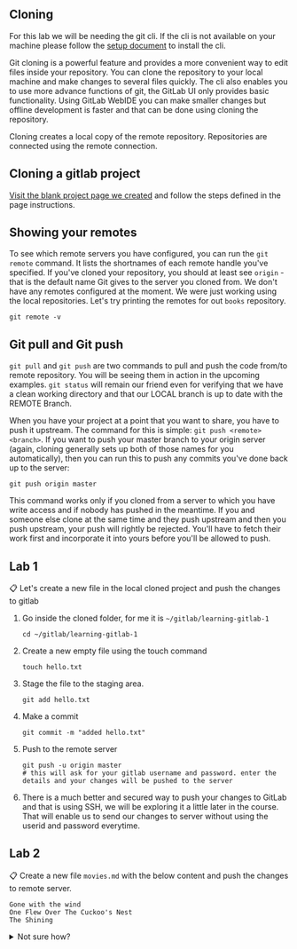 ## Cloning

For this lab we will be needing the git cli. If the cli is not available on your machine please follow the [setup document](/setup/README.md) to install the cli.

Git cloning is a powerful feature and provides a more convenient way to edit files inside your repository. You can clone the repository to your local machine and make changes to several files quickly.
The cli also enables you to use more advance functions of git, the GitLab UI only provides basic functionality. Using GitLab WebIDE you can make smaller changes but offline development is faster and that can be done using cloning the repository.

Cloning creates a local copy of the remote repository. Repositories are connected using the remote connection.

## Cloning a gitlab project

[Visit the blank project page we created](https://gitlab.com/gitlab-codecamp/learning-gitlab-1) and follow the steps defined in the page instructions.

## Showing your remotes
To see which remote servers you have configured, you can run the `git remote` command. It lists the shortnames of each remote handle you've specified. If you've cloned your repository, you should at least see `origin` - that is the default name Git gives to the server you cloned from.
We don't have any remotes configured at the moment. We were just working using the local repositories. Let's try printing the remotes for out `books` repository.

```
git remote -v
```

## Git pull and Git push
`git pull` and `git push` are two commands to pull and push the code from/to remote repository. You will be seeing them in action in the upcoming examples. `git status` will remain our friend even for verifying that we have a clean working directory and that our LOCAL branch is up to date with the REMOTE Branch.

When you have your project at a point that you want to share, you have to push it upstream. The command for this is simple: `git push <remote> <branch>`. If you want to push your master branch to your origin server (again, cloning generally sets up both of those names for you automatically), then you can run this to push any commits you've done back up to the server:

```shell
git push origin master
```

This command works only if you cloned from a server to which you have write access and if nobody has pushed in the meantime. If you and someone else clone at the same time and they push upstream and then you push upstream, your push will rightly be rejected. You'll have to fetch their work first and incorporate it into yours before you'll be allowed to push.

## Lab 1

📋 Let's create a new file in the local cloned project and push the changes to gitlab

1. Go inside the cloned folder, for me it is `~/gitlab/learning-gitlab-1`
    ```
    cd ~/gitlab/learning-gitlab-1
    ```
2. Create a new empty file using the touch command
    ```
    touch hello.txt
    ```
3. Stage the file to the staging area.
    ```
    git add hello.txt
    ```
4. Make a commit
    ```
    git commit -m "added hello.txt"
    ```
5. Push to the remote server
    ```shell
    git push -u origin master
    # this will ask for your gitlab username and password. enter the details and your changes will be pushed to the server
    ```
6. There is a much better and secured way to push your changes to GitLab and that is using SSH, we will be exploring it a little later in the course. That will enable us to send our changes to server without using the userid and password everytime.

## Lab 2

📋 Create a new file `movies.md` with the below content and push the changes to remote server.

```
Gone with the wind
One Flew Over The Cuckoo's Nest
The Shining
```

<details>
  <summary>Not sure how?</summary>

```
echo $'Gone with the wind\nOne Flew Over The Cuckoo\'s Nest\nThe Shining\n' > movies.md
git add movies.md
git commit -m "added some movies"
git push origin master
```


</details>
<br>

